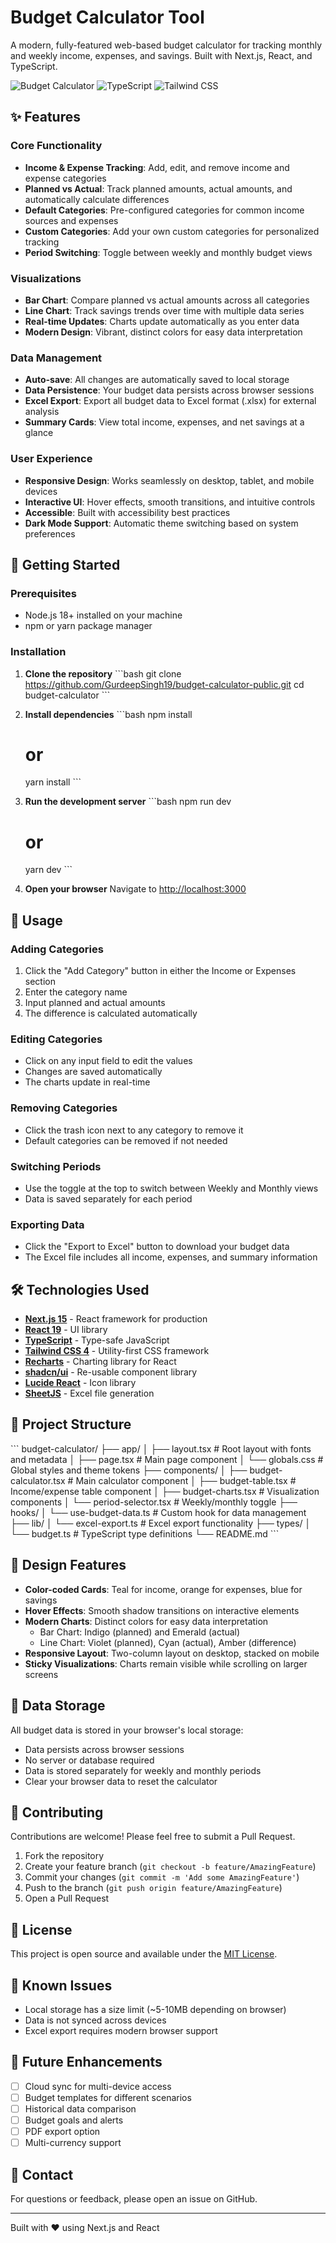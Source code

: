 # Budget Calculator Tool

A modern, fully-featured web-based budget calculator for tracking monthly and weekly income, expenses, and savings. Built with Next.js, React, and TypeScript.

![Budget Calculator](https://img.shields.io/badge/Next.js-15-black?style=flat-square&logo=next.js)
![TypeScript](https://img.shields.io/badge/TypeScript-5-blue?style=flat-square&logo=typescript)
![Tailwind CSS](https://img.shields.io/badge/Tailwind-4-38bdf8?style=flat-square&logo=tailwindcss)

## ✨ Features

### Core Functionality
- **Income & Expense Tracking**: Add, edit, and remove income and expense categories
- **Planned vs Actual**: Track planned amounts, actual amounts, and automatically calculate differences
- **Default Categories**: Pre-configured categories for common income sources and expenses
- **Custom Categories**: Add your own custom categories for personalized tracking
- **Period Switching**: Toggle between weekly and monthly budget views

### Visualizations
- **Bar Chart**: Compare planned vs actual amounts across all categories
- **Line Chart**: Track savings trends over time with multiple data series
- **Real-time Updates**: Charts update automatically as you enter data
- **Modern Design**: Vibrant, distinct colors for easy data interpretation

### Data Management
- **Auto-save**: All changes are automatically saved to local storage
- **Data Persistence**: Your budget data persists across browser sessions
- **Excel Export**: Export all budget data to Excel format (.xlsx) for external analysis
- **Summary Cards**: View total income, expenses, and net savings at a glance

### User Experience
- **Responsive Design**: Works seamlessly on desktop, tablet, and mobile devices
- **Interactive UI**: Hover effects, smooth transitions, and intuitive controls
- **Accessible**: Built with accessibility best practices
- **Dark Mode Support**: Automatic theme switching based on system preferences

## 🚀 Getting Started

### Prerequisites
- Node.js 18+ installed on your machine
- npm or yarn package manager

### Installation

1. **Clone the repository**
   \`\`\`bash
   git clone https://github.com/GurdeepSingh19/budget-calculator-public.git
   cd budget-calculator
   \`\`\`

2. **Install dependencies**
   \`\`\`bash
   npm install
   # or
   yarn install
   \`\`\`

3. **Run the development server**
   \`\`\`bash
   npm run dev
   # or
   yarn dev
   \`\`\`

4. **Open your browser**
   Navigate to [http://localhost:3000](http://localhost:3000)

## 📖 Usage

### Adding Categories
1. Click the "Add Category" button in either the Income or Expenses section
2. Enter the category name
3. Input planned and actual amounts
4. The difference is calculated automatically

### Editing Categories
- Click on any input field to edit the values
- Changes are saved automatically
- The charts update in real-time

### Removing Categories
- Click the trash icon next to any category to remove it
- Default categories can be removed if not needed

### Switching Periods
- Use the toggle at the top to switch between Weekly and Monthly views
- Data is saved separately for each period

### Exporting Data
- Click the "Export to Excel" button to download your budget data
- The Excel file includes all income, expenses, and summary information

## 🛠️ Technologies Used

- **[Next.js 15](https://nextjs.org/)** - React framework for production
- **[React 19](https://react.dev/)** - UI library
- **[TypeScript](https://www.typescriptlang.org/)** - Type-safe JavaScript
- **[Tailwind CSS 4](https://tailwindcss.com/)** - Utility-first CSS framework
- **[Recharts](https://recharts.org/)** - Charting library for React
- **[shadcn/ui](https://ui.shadcn.com/)** - Re-usable component library
- **[Lucide React](https://lucide.dev/)** - Icon library
- **[SheetJS](https://sheetjs.com/)** - Excel file generation

## 📁 Project Structure

\`\`\`
budget-calculator/
├── app/
│   ├── layout.tsx          # Root layout with fonts and metadata
│   ├── page.tsx            # Main page component
│   └── globals.css         # Global styles and theme tokens
├── components/
│   ├── budget-calculator.tsx   # Main calculator component
│   ├── budget-table.tsx        # Income/expense table component
│   ├── budget-charts.tsx       # Visualization components
│   └── period-selector.tsx     # Weekly/monthly toggle
├── hooks/
│   └── use-budget-data.ts      # Custom hook for data management
├── lib/
│   └── excel-export.ts         # Excel export functionality
├── types/
│   └── budget.ts               # TypeScript type definitions
└── README.md
\`\`\`

## 🎨 Design Features

- **Color-coded Cards**: Teal for income, orange for expenses, blue for savings
- **Hover Effects**: Smooth shadow transitions on interactive elements
- **Modern Charts**: Distinct colors for easy data interpretation
  - Bar Chart: Indigo (planned) and Emerald (actual)
  - Line Chart: Violet (planned), Cyan (actual), Amber (difference)
- **Responsive Layout**: Two-column layout on desktop, stacked on mobile
- **Sticky Visualizations**: Charts remain visible while scrolling on larger screens

## 💾 Data Storage

All budget data is stored in your browser's local storage:
- Data persists across browser sessions
- No server or database required
- Data is stored separately for weekly and monthly periods
- Clear your browser data to reset the calculator

## 🤝 Contributing

Contributions are welcome! Please feel free to submit a Pull Request.

1. Fork the repository
2. Create your feature branch (`git checkout -b feature/AmazingFeature`)
3. Commit your changes (`git commit -m 'Add some AmazingFeature'`)
4. Push to the branch (`git push origin feature/AmazingFeature`)
5. Open a Pull Request

## 📝 License

This project is open source and available under the [MIT License](LICENSE).

## 🐛 Known Issues

- Local storage has a size limit (~5-10MB depending on browser)
- Data is not synced across devices
- Excel export requires modern browser support

## 🔮 Future Enhancements

- [ ] Cloud sync for multi-device access
- [ ] Budget templates for different scenarios
- [ ] Historical data comparison
- [ ] Budget goals and alerts
- [ ] PDF export option
- [ ] Multi-currency support

## 📧 Contact

For questions or feedback, please open an issue on GitHub.

---

Built with ❤️ using Next.js and React
